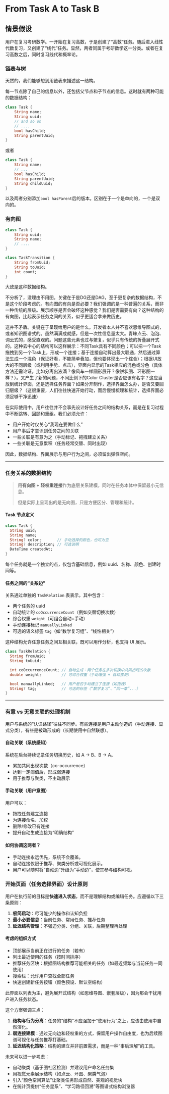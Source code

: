 # From Task A to Task B

## 情景假设

用户在复习考研数学。一开始在复习高数，于是创建了“高数”任务。随后进入线性代数复习，又创建了“线代”任务。显然，两者同属于考研数学这一分类。或者在复习高数之后，同时复习线代和概率论。

### 链表与树

天然的，我们能够想到用链表来描述这一结构。

每一节点除了自己的信息以外，还包括父节点和子节点的信息。这时就有两种可能的数据结构：

```dart
class Task {
    String name;
    String uuid;
    // and so on
    // ....
    bool hasChild;
    String parentUuid;
}
```

或者

```dart
class Task {
    String name;
    // ...
    bool hasChild;
    String parentUuid;
    String childUuid;
}
```

以及两者分别添加`bool hasParent`后的版本。区别在于一个是单向的，一个是双向的。

### 有向图

```dart
class Task {
    String uuid;
    String name;
    // ....
}

class TaskTransition {
    String fromUuid;
    String toUuid;
    int count;
}
```

大致是这种数据结构。



不分析了，没理由不用图。关键在于是DG还是DAG，至于更复杂的数据结构，不是这个阶段考虑的。有向图的有向是否必要？我们强调的是一种普遍的关系，而非一种传统的层级。展示顺序是否会破坏这种感觉？我们是否需要有向？这种结构的有向图，比起表示任务之间的关系，似乎更适合拿来做历史。

这并不矛盾。关键在于呈现给用户的是什么。开发者本人并不喜欢思维导图式的，或者知识图谱式的。虽然满满成就感，但是一次性信息量太大。青睐点云、泡泡、词云式的，感受直观的。问题这些元素也过与繁复，似乎只有传统的折叠展开式的。这种去中心的结构可以这样展示：不同Task具有不同颜色；可以把一个Task拖拽到另一个Task上，形成一个连接；基于连接自动算出最大联通，然后通过算法生成一个混色（保证好看，不能简单叠加，但也要体现出一个综合）；根据UI放大的不同层级（或利用手势、点击），界面内显示的Task相应的混色或分色（具体方法还需论证。比如分离出液滴？像风车一样圆形展开？像饼状图、环形图一样？）。又产生了新的问题，不同比例下的Color Cluster是否应该有名字？这应当放到统计界面，还是选择任务界面？如果分开制作，选择界面怎么办，是否又要回归层级？（这很重要，人们往往快速开始行动，而后慢慢梳理和统计，选择界面必须足够干净迅速）



在实际使用中，用户往往并不会事先设计好任务之间的结构关系，而是在复习过程中不断跳转、回顾和重组。我们必须允许：

- 用户开始时仅关心“我现在要做什么”
- 用户事后才意识到任务之间的关联
- 一些关联是有意为之（手动标记、拖拽建立关系）
- 一些关联是无意累积（任务经常交替、同时出现）

因此，数据结构、界面展示与用户行为之间，必须留出弹性空间。

---

### 任务关系的数据结构

> 用**有向图 + 轻权重连接**作为底层关系建模，同时在任务本体中保留最小元信息。
>
> 但是实际上呈现出的是无向图，只是方便区分、管理和统计。

#### Task 节点定义

```dart
class Task {
  String uuid;
  String name;
  String? color;       // 手动选择的颜色，也可为空
  String? description; // 可选说明
  DateTime createdAt;
}
```

每个任务就是一个独立的点，仅包含基础信息，例如 uuid、名称、颜色、创建时间等。

#### 任务之间的“关系边”

关系通过单独的 `TaskRelation` 表表示，其中包含：

- 两个任务的 uuid
- 自动统计的 `coOccurrenceCount`（例如交替切换次数）
- 综合权重 `weight`（可组合自动+手动）
- 手动连接标记 `manuallyLinked`
- 可选的语义标签 `tag`（如“数学复习组”、“线性相关”）

这种结构允许任意任务之间互相关联，既可以用作分析，也支持 UI 展示。

```dart
class TaskRelation {
  String fromUuid;
  String toUuid;

  int coOccurrenceCount; // 自动生成：两个任务在多次切换中共同出现的次数
  double weight;         // 可综合权重（手动增强 + 自动推测）

  bool manuallyLinked;   // 用户是否手动建立了连接（如拖拽）
  String? tag;           // 可选的标签（“数学复习”、“同一章”...）
}
```

------

### 有意 vs 无意关联的处理机制

用户与系统的“认识路径”往往不同步。有些连接是用户主动创造的（手动连接、显式分类），有些是被动形成的（长期使用中自然联想）。

#### 自动关联（系统感知）

系统在后台持续记录任务切换历史，如 A → B、B → A。

- 累加共同出现次数（co-occurrence）
- 达到一定阈值后，形成弱连接
- 用于推荐与聚类，不主动展示

#### 手动关联（用户意图）

用户可以：

- 拖拽任务建立连接
- 为连接命名、加权
- 删除/修改已有连接
- 提升自动生成连接为“明确结构”

#### 如何协调这两者？

- 手动连接永远优先，系统不会覆盖。
- 自动连接仅限于推荐、聚类分析或可视化展示。
- 用户可以随时将“自动边”升级为“手动边”，使其参与结构可视。



### 开始页面（任务选择界面）设计原则

用户在执行前的目标是**快速进入状态**，而不是理解结构或编辑任务。应遵循以下三条原则：

1. **极简启动**：尽可能少的操作和认知负担
2. **最小必要信息**：当前任务、常用任务、推荐任务
3. **延迟结构管理**：不强迫分类、分组、关联，后期整理再处理

#### 考虑的组织方式

- 顶部展示当前正在进行的任务（若有）
- 列出最近使用的任务（按时间排序）
- 推荐任务区块：根据图结构推荐可能相关的任务（如最近频繁与当前任务一同使用）
- 搜索栏：允许用户查找全部任务
- 快速创建新任务按钮（颜色预设、默认空结构）

此界面以列表为主，避免展开式结构（如思维导图、嵌套层级），因为那会干扰用户进入任务状态。



这个方案强调三点：

1. **结构与行为分离**：任务的“结构”不应强加于“使用行为”之上，应该由使用中自然演化。
2. **弱连接建模**：通过无向边和轻权重的方式，保留用户操作自由度，也为后续图谱可视化与任务推荐打基础。
3. **延迟结构化策略**：结构的建立并非前置需求，而是一种“事后理解”的工具。

未来可以进一步考虑：

- 自动聚类（基于图社区检测）并建议用户命名任务集
- 用视觉元素展示结构（如点云、环图、聚类气泡）
- 引入“颜色空间算法”让聚类任务形成自然、美观的视觉块
- 在统计页提供“任务星系”、“学习路径回溯”等图谱式结构浏览器